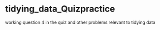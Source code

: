 # tidying_data_Quizpractice
working question 4 in the quiz and other problems relevant to tidying data
